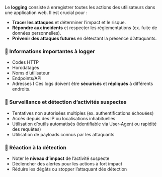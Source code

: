 Le **logging** consiste à enregistrer toutes les actions des utilisateurs dans une application web. Il est crucial pour :

- **Tracer les attaques** et déterminer l’impact et le risque.
- **Répondre aux incidents** et respecter les réglementations (ex. fuite de données personnelles).
- **Prévenir des attaques futures** en détectant la présence d’attaquants.

### 🔹 Informations importantes à logger

- Codes HTTP
- Horodatages
- Noms d’utilisateur
- Endpoints/API
- Adresses I
Ces logs doivent être **sécurisés** et **répliqués** à différents endroits.

### 🔹 Surveillance et détection d’activités suspectes

- Tentatives non autorisées multiples (ex. authentifications échouées)
- Accès depuis des IP ou localisations inhabituelles
- Utilisation d’outils automatisés (identifiable via User-Agent ou rapidité des requêtes)
- Utilisation de payloads connus par les attaquants

### 🔹 Réaction à la détection

- Noter le **niveau d’impact** de l’activité suspecte
- Déclencher des alertes pour les actions à fort impact
- Réduire les dégâts ou stopper l’attaquant dès détection